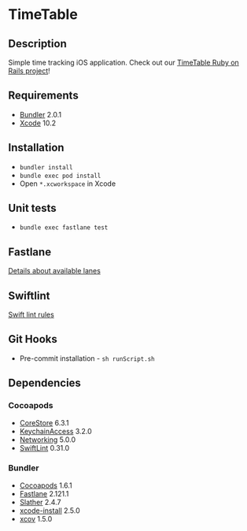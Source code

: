 # TimeTable
## Description
Simple time tracking iOS application.
Check out our [TimeTable Ruby on Rails project](https://github.com/railwaymen/timetable)!
## Requirements
* [Bundler](https://bundler.io) 2.0.1
* [Xcode](https://developer.apple.com/xcode/) 10.2

## Installation
* `bundler install`
* `bundle exec pod install`
* Open `*.xcworkspace` in Xcode

## Unit tests
* `bundle exec fastlane test`

## Fastlane
[Details about available lanes](fastlane/README.md)

## Swiftlint
[Swift lint rules](.swiftlint.yml)

## Git Hooks
* Pre-commit installation - `sh runScript.sh`

## Dependencies
### Cocoapods
* [CoreStore](https://cocoapods.org/pods/CoreStore) 6.3.1
* [KeychainAccess](https://cocoapods.org/pods/KeychainAccess) 3.2.0
* [Networking](https://cocoapods.org/pods/Networking) 5.0.0
* [SwiftLint](https://cocoapods.org/pods/SwiftLint) 0.31.0

### Bundler
* [Cocoapods](https://cocoapods.org) 1.6.1
* [Fastlane](https://fastlane.tools) 2.121.1
* [Slather](https://github.com/SlatherOrg/slather) 2.4.7
* [xcode-install](https://github.com/xcpretty/xcode-install) 2.5.0
* [xcov](https://github.com/nakiostudio/xcov) 1.5.0
